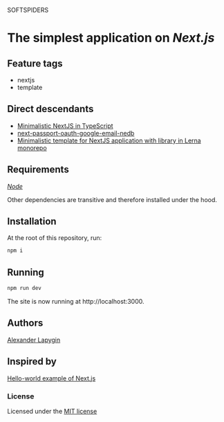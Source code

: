 SOFTSPIDERS

# The simplest application on  *Next.js*

## Feature tags

- nextjs
- template

## Direct descendants

- [Minimalistic NextJS in TypeScript](https://github.com/softspider/next-typescript)
- [next-passport-oauth-google-email-nedb](https://github.com/softspider/next-passport-oauth-google-email-nedb)
- [Minimalistic template for NextJS application with library in Lerna monorepo](https://github.com/softspider/lerna-next-with-lib)


## Requirements

[*Node*](https://nodejs.org/en/download/package-manager/)

Other dependencies are transitive and therefore installed under the hood.

## Installation

At the root of this repository, run:

```sh
npm i
```

## Running

```sh
npm run dev
```

The site is now running at http://localhost:3000.  

## Authors

[Alexander Lapygin](https://github.com/AlexanderLapygin)

## Inspired by

[Hello-world example of Next.js](https://github.com/zeit/next.js/tree/canary/examples/hello-world)

### License

Licensed under the [MIT license](./LICENSE)
